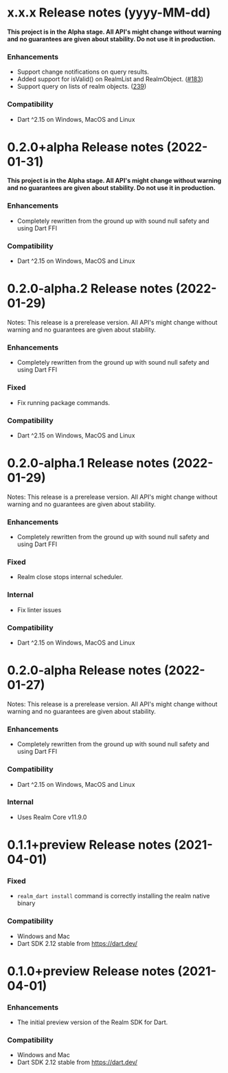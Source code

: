 x.x.x Release notes (yyyy-MM-dd)
==============================================================

**This project is in the Alpha stage. All API's might change without warning and no guarantees are given about stability. Do not use it in production.**

### Enhancements
* Support change notifications on query results.
* Added support for isValid() on RealmList and RealmObject. ([#183](https://github.com/realm/realm-dart/pull/183))
* Support query on lists of realm objects. ([239](https://github.com/realm/realm-dart/pull/239))

### Compatibility
* Dart ^2.15 on Windows, MacOS and Linux


0.2.0+alpha Release notes (2022-01-31)
==============================================================

**This project is in the Alpha stage. All API's might change without warning and no guarantees are given about stability. Do not use it in production.**

### Enhancements 
* Completely rewritten from the ground up with sound null safety and using Dart FFI

### Compatibility
* Dart ^2.15 on Windows, MacOS and Linux

0.2.0-alpha.2 Release notes (2022-01-29)
==============================================================

Notes: This release is a prerelease version. All API's might change without warning and no guarantees are given about stability. 

### Enhancements 
* Completеly rewritten from the ground up with sound null safety and using Dart FFI

### Fixed
* Fix running package commands.

### Compatibility
* Dart ^2.15 on Windows, MacOS and Linux

0.2.0-alpha.1 Release notes (2022-01-29)
==============================================================

Notes: This release is a prerelease version. All API's might change without warning and no guarantees are given about stability. 

### Enhancements 
* Completеly rewritten from the ground up with sound null safety and using Dart FFI

### Fixed
* Realm close stops internal scheduler.

### Internal
* Fix linter issues

### Compatibility
* Dart ^2.15 on Windows, MacOS and Linux

0.2.0-alpha Release notes (2022-01-27)
==============================================================

Notes: This release is a prerelease version. All API's might change without warning and no guarantees are given about stability. 

### Enhancements 
* Completеly rewritten from the ground up with sound null safety and using Dart FFI

### Compatibility
* Dart ^2.15 on Windows, MacOS and Linux

### Internal
* Uses Realm Core v11.9.0

0.1.1+preview Release notes (2021-04-01)
=============================================================
### Fixed
* `realm_dart install` command is correctly installing the realm native binary

### Compatibility
* Windows and Mac
* Dart SDK 2.12 stable from https://dart.dev/

0.1.0+preview Release notes (2021-04-01)
=============================================================
### Enhancements
* The initial preview version of the Realm SDK for Dart.

### Compatibility
* Windows and Mac
* Dart SDK 2.12 stable from https://dart.dev/